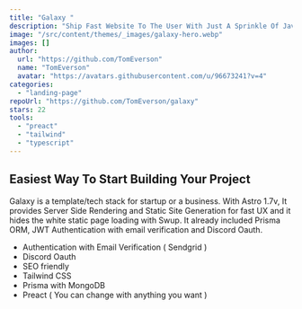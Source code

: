 ```yaml
---
title: "Galaxy "
description: "Ship Fast Website To The User With Just A Sprinkle Of Javascript"
image: "/src/content/themes/_images/galaxy-hero.webp"
images: []
author:
  url: "https://github.com/TomEverson"
  name: "TomEverson"
  avatar: "https://avatars.githubusercontent.com/u/96673241?v=4"
categories:
  - "landing-page"
repoUrl: "https://github.com/TomEverson/galaxy"
stars: 22
tools:
  - "preact"
  - "tailwind"
  - "typescript"
---
```


<h2>Easiest Way To Start Building Your Project</h2>
<p>
  Galaxy is a template/tech stack for startup or a business. With Astro 1.7v, It provides Server
  Side Rendering and Static Site Generation for fast UX and it hides the white static page loading
  with Swup. It already included Prisma ORM, JWT Authentication with email verification and Discord
  Oauth.&nbsp;
</p>
<ul>
  <li>Authentication with Email Verification ( Sendgrid )</li>
  <li>Discord Oauth</li>
  <li>SEO friendly</li>
  <li>Tailwind CSS</li>
  <li>Prisma with MongoDB</li>
  <li>Preact ( You can change with anything you want )&nbsp;</li>
</ul>
